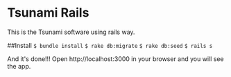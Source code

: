 # Tsunami Rails
This is the Tsunami software using rails way.

##Install
`$ bundle install`
`$ rake db:migrate`
`$ rake db:seed`
`$ rails s`

And it's done!!! Open http://localhost:3000 in your browser and you will see the app.

